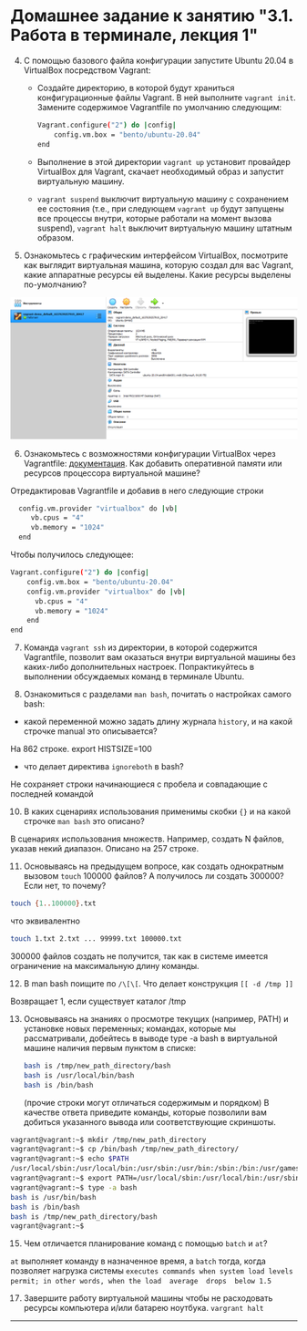 # Домашнее задание к занятию "3.1. Работа в терминале, лекция 1"


4. С помощью базового файла конфигурации запустите Ubuntu 20.04 в VirtualBox посредством Vagrant:

    * Создайте директорию, в которой будут храниться конфигурационные файлы Vagrant. В ней выполните `vagrant init`. Замените содержимое Vagrantfile по умолчанию следующим:

        ```bash
        Vagrant.configure("2") do |config|
            config.vm.box = "bento/ubuntu-20.04"
        end
        ```

    * Выполнение в этой директории `vagrant up` установит провайдер VirtualBox для Vagrant, скачает необходимый образ и запустит виртуальную машину.

    * `vagrant suspend` выключит виртуальную машину с сохранением ее состояния (т.е., при следующем `vagrant up` будут запущены все процессы внутри, которые работали на момент вызова suspend), `vagrant halt` выключит виртуальную машину штатным образом.

5. Ознакомьтесь с графическим интерфейсом VirtualBox, посмотрите как выглядит виртуальная машина, которую создал для вас Vagrant, какие аппаратные ресурсы ей выделены. Какие ресурсы выделены по-умолчанию?

![img.png](img.png)

6. Ознакомьтесь с возможностями конфигурации VirtualBox через Vagrantfile: [документация](https://www.vagrantup.com/docs/providers/virtualbox/configuration.html). Как добавить оперативной памяти или ресурсов процессора виртуальной машине?

Отредактировав Vagrantfile и добавив в него следующие строки
```bash
  config.vm.provider "virtualbox" do |vb|
     vb.cpus = "4"
     vb.memory = "1024"
  end
```

Чтобы получилось следующее:

```bash
Vagrant.configure("2") do |config|
    config.vm.box = "bento/ubuntu-20.04"
    config.vm.provider "virtualbox" do |vb|
      vb.cpus = "4"
      vb.memory = "1024"
    end
end
```

7. Команда `vagrant ssh` из директории, в которой содержится Vagrantfile, позволит вам оказаться внутри виртуальной машины без каких-либо дополнительных настроек. Попрактикуйтесь в выполнении обсуждаемых команд в терминале Ubuntu.

8. Ознакомиться с разделами `man bash`, почитать о настройках самого bash:

* какой переменной можно задать длину журнала `history`, и на какой строчке manual это описывается?

На 862 строке.  export HISTSIZE=100

* что делает директива `ignoreboth` в bash?

Не сохраняет строки начинающиеся с пробела и совпадающие с последней командой

10. В каких сценариях использования применимы скобки `{}` и на какой строчке `man bash` это описано?

В сценариях использования множеств. Например, создать N файлов, указав некий диапазон. Описано на 257 строке.

11. Основываясь на предыдущем вопросе, как создать однократным вызовом `touch` 100000 файлов? А получилось ли создать 300000? Если нет, то почему?

```bash
touch {1..100000}.txt
``` 
что эквивалентно 
```bash
touch 1.txt 2.txt ... 99999.txt 100000.txt
```

300000 файлов создать не получится, так как в системе имеется ограничение на максимальную длину команды.

12. В man bash поищите по `/\[\[`. Что делает конструкция `[[ -d /tmp ]]`

Возвращает 1, если существует каталог /tmp

13. Основываясь на знаниях о просмотре текущих (например, PATH) и установке новых переменных; командах, которые мы рассматривали, добейтесь в выводе type -a bash в виртуальной машине наличия первым пунктом в списке:

     ```bash
     bash is /tmp/new_path_directory/bash
     bash is /usr/local/bin/bash
     bash is /bin/bash
     ```

     (прочие строки могут отличаться содержимым и порядком)
     В качестве ответа приведите команды, которые позволили вам добиться указанного вывода или соответствующие скриншоты.

 ```bash
vagrant@vagrant:~$ mkdir /tmp/new_path_directory
vagrant@vagrant:~$ cp /bin/bash /tmp/new_path_directory/
vagrant@vagrant:~$ echo $PATH
/usr/local/sbin:/usr/local/bin:/usr/sbin:/usr/bin:/sbin:/bin:/usr/games:/usr/local/games:/snap/bin
vagrant@vagrant:~$ export PATH=/usr/local/sbin:/usr/local/bin:/usr/sbin:/usr/bin:/sbin:/bin:/usr/games:/usr/local/games:/snap/bin:/tmp/new_path_directory
vagrant@vagrant:~$ type -a bash
bash is /usr/bin/bash
bash is /bin/bash
bash is /tmp/new_path_directory/bash
vagrant@vagrant:~$
 ```


15. Чем отличается планирование команд с помощью `batch` и `at`?

`at` выполняет команду в назначенное время, а `batch` тогда, когда позволяет нагрузка системы `executes commands when system load levels permit; in other words, when the load  average  drops  below 1.5`

17. Завершите работу виртуальной машины чтобы не расходовать ресурсы компьютера и/или батарею ноутбука.
`vargrant halt`



---